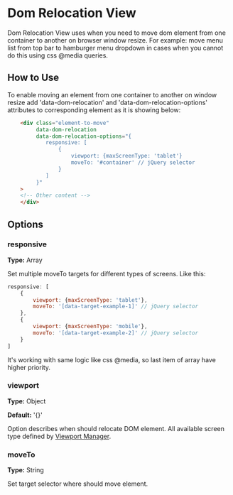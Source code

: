 # Dom Relocation View

Dom Relocation View uses when you need to move dom element from one container to another on browser window resize.
For example: move menu list from top bar to hamburger menu dropdown in cases when you cannot do this using css @media queries.

## How to Use

To enable moving an element from one container to another on window resize add 'data-dom-relocation' and 'data-dom-relocation-options'
attributes to corresponding element as it is showing below:
```html
    <div class="element-to-move"
         data-dom-relocation
         data-dom-relocation-options="{
            responsive: [
                {
                    viewport: {maxScreenType: 'tablet'}
                    moveTo: '#container' // jQuery selector
                }
            ]
         }"
    >
    <!-- Other content -->
    </div>
```

## Options

### responsive
**Type:** Array

Set multiple moveTo targets for different types of screens.
Like this:
```javascript
responsive: [
    {
        viewport: {maxScreenType: 'tablet'},
        moveTo: '[data-target-example-1]' // jQuery selector
    },
    {
        viewport: {maxScreenType: 'mobile'},
        moveTo: '[data-target-example-2]' // jQuery selector
    }
]
```
It's working with same logic like css @media, so last item of array have higher priority.

### viewport
**Type:** Object

**Default:** '{}'

Option describes when should relocate DOM element. All available screen type defined by [Viewport Manager](../../../../../../../../platform/src/Oro/Bundle/UIBundle/Resources/doc/reference/client-side/viewport-manager.md).

### moveTo
**Type:** String

Set target selector where should move element.
